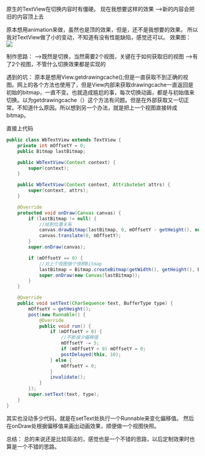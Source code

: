 原生的TextView在切换内容时有僵硬。
现在我想要这样的效果
-->新的内容会把旧的内容顶上去

原本想用animation来做，虽然也是顶的效果，但是，还不是我想要的效果。
所以我对TextView做了小的变动，不知道有没有性能缺陷，感觉还可以。
效果图：
![](http://osswb.oss-cn-shanghai.aliyuncs.com/image/20160604211333.gif)

制作思路：
-->既然是切换，当然需要2个视图，关键在于如何获取旧的视图
-->有了2个视图，不管什么切换效果都是实现的

遇到的坑：
原本是想用View.getdrawingcache();但是一直获取不到正确的视图。网上的各个方法也使用了，但是View内部来获取drawingcache一直返回是初始的bitmap，一直不变。也就造成尴尬的事，每次切换动画，都是与初始值来切换。以为getdrawingcache（）这个方法有问题。但是在外部获取又一切正常。不知道什么原因。所以想到另一个办法，就是把上一个视图直接转成bitmap。

直接上代码
```java
public class WbTextView extends TextView {
    private int mOffsetY = 0;
    public Bitmap lastBitmap;

    public WbTextView(Context context) {
        super(context);
    }

    public WbTextView(Context context, AttributeSet attrs) {
        super(context, attrs);
    }

    @Override
    protected void onDraw(Canvas canvas) {
        if (lastBitmap != null) {
            //绘制位置关系
            canvas.drawBitmap(lastBitmap, 0, mOffsetY - getHeight(), null);
            canvas.translate(0, mOffsetY);
        }
        super.onDraw(canvas);

        if (mOffsetY == 0) {
            //对上个视图做个快照Bitmap
            lastBitmap = Bitmap.createBitmap(getWidth(), getHeight(), Bitmap.Config.ARGB_8888);
            super.onDraw(new Canvas(lastBitmap));
        }
    }

    @Override
    public void setText(CharSequence text, BufferType type) {
        mOffsetY = getHeight();
        post(new Runnable() {
            @Override
            public void run() {
                if (mOffsetY > 0) {
                    //不断减少偏移值
                    mOffsetY -= 5;
                    if (mOffsetY < 0) mOffsetY = 0;
                    postDelayed(this, 10);
                } else {
                    mOffsetY = 0;
                }
                invalidate();
            }
        });
        super.setText(text, type);
    }
}
```
其实也没动多少代码，就是在setText处执行一个Runnable来变化偏移值。
然后在onDraw处根据偏移值来画出动画效果，顺便做一个视图快照。

总结：
总的来说还是比较简洁的，感觉也是一个不错的思路，以后定制效果时也算是一个不错的思路。